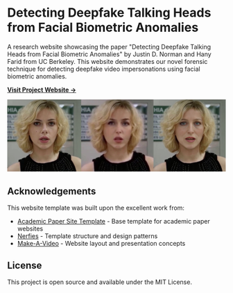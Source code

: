 # Detecting Deepfake Talking Heads from Facial Biometric Anomalies

A research website showcasing the paper "Detecting Deepfake Talking Heads from Facial Biometric Anomalies" by Justin D. Norman and Hany Farid from UC Berkeley. This website demonstrates our novel forensic technique for detecting deepfake video impersonations using facial biometric anomalies.

**[Visit Project Website →](https://stbiadmin.github.io/ghostfaces-website/)**

![Website Preview](assets/images/deepfake2019-2025.png)

## Acknowledgements

This website template was built upon the excellent work from:

- [Academic Paper Site Template](https://github.com/stbiadmin/papersite-template) - Base template for academic paper websites
- [Nerfies](https://github.com/nerfies/nerfies.github.io) - Template structure and design patterns
- [Make-A-Video](https://makeavideo.studio/) - Website layout and presentation concepts

## License

This project is open source and available under the MIT License.